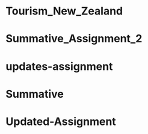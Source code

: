 # Tourism_New_Zealand
# Summative_Assignment_2
# updates-assignment
# Summative
# Updated-Assignment
